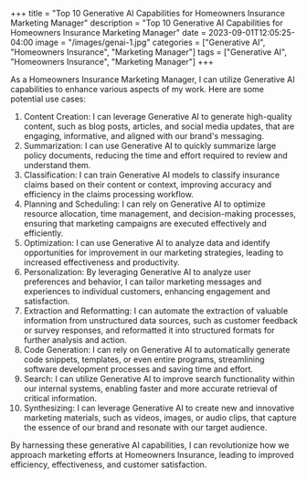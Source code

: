 +++
title = "Top 10 Generative AI Capabilities for Homeowners Insurance Marketing Manager"
description = "Top 10 Generative AI Capabilities for Homeowners Insurance Marketing Manager"
date = 2023-09-01T12:05:25-04:00
image = "/images/genai-1.jpg"
categories = ["Generative AI", "Homeowners Insurance", "Marketing Manager"]
tags = ["Generative AI", "Homeowners Insurance", "Marketing Manager"]
+++

As a Homeowners Insurance Marketing Manager, I can utilize Generative AI capabilities to enhance various aspects of my work. Here are some potential use cases:

1. Content Creation: I can leverage Generative AI to generate high-quality content, such as blog posts, articles, and social media updates, that are engaging, informative, and aligned with our brand's messaging.
2. Summarization: I can use Generative AI to quickly summarize large policy documents, reducing the time and effort required to review and understand them.
3. Classification: I can train Generative AI models to classify insurance claims based on their content or context, improving accuracy and efficiency in the claims processing workflow.
4. Planning and Scheduling: I can rely on Generative AI to optimize resource allocation, time management, and decision-making processes, ensuring that marketing campaigns are executed effectively and efficiently.
5. Optimization: I can use Generative AI to analyze data and identify opportunities for improvement in our marketing strategies, leading to increased effectiveness and productivity.
6. Personalization: By leveraging Generative AI to analyze user preferences and behavior, I can tailor marketing messages and experiences to individual customers, enhancing engagement and satisfaction.
7. Extraction and Reformatting: I can automate the extraction of valuable information from unstructured data sources, such as customer feedback or survey responses, and reformatted it into structured formats for further analysis and action.
8. Code Generation: I can rely on Generative AI to automatically generate code snippets, templates, or even entire programs, streamlining software development processes and saving time and effort.
9. Search: I can utilize Generative AI to improve search functionality within our internal systems, enabling faster and more accurate retrieval of critical information.
10. Synthesizing: I can leverage Generative AI to create new and innovative marketing materials, such as videos, images, or audio clips, that capture the essence of our brand and resonate with our target audience.

By harnessing these generative AI capabilities, I can revolutionize how we approach marketing efforts at Homeowners Insurance, leading to improved efficiency, effectiveness, and customer satisfaction.